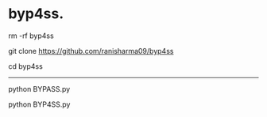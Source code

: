 # byp4ss.        


rm -rf byp4ss

git clone https://github.com/ranisharma09/byp4ss




cd byp4ss


-----------------------------------------------------


python BYPASS.py
 









python BYP4SS.py
